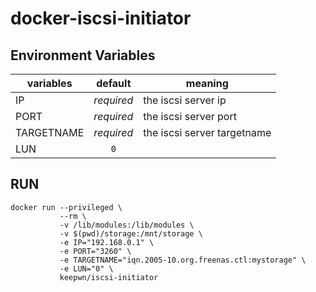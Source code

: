 # docker-iscsi-initiator

## Environment Variables

| variables   | default    | meaning                        |
| ----------- | :--------: | ------------------------------ |
| IP          | *required* | the iscsi server ip            |
| PORT        | *required* | the iscsi server port          |
| TARGETNAME  | *required* | the iscsi server targetname    |
| LUN         | `0`        |                                |


## RUN

```
docker run --privileged \
           --rm \
           -v /lib/modules:/lib/modules \
           -v $(pwd)/storage:/mnt/storage \
           -e IP="192.168.0.1" \
           -e PORT="3260" \
           -e TARGETNAME="iqn.2005-10.org.freenas.ctl:mystorage" \
           -e LUN="0" \
           keepwn/iscsi-initiator
```
